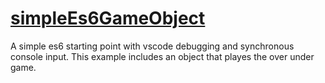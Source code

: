 # <a href="https://github.com/rhildred/simpleEs6GameObject" target="_blank">simpleEs6GameObject</a>
A simple es6 starting point with vscode debugging and synchronous console input. This example includes an object that playes the over under game.
